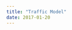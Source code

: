 ```yaml
---
title: "Traffic Model"
date: 2017-01-20
---
```

<script src="/js/libraries/p5.js" type="text/javascript"></script>
<script src="/js/libraries/p5.dom.js" type="text/javascript"></script>
<script src="/js/discrete_car_prob.js" type="text/javascript"></script>

<div id="cars" style="display: flex;justify-content: center;"></div><br><br>
